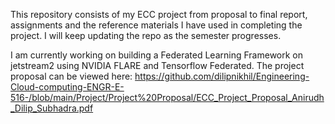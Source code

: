 This repository consists of my ECC project from proposal to final report, assignments and the reference materials I have used in completing the project. 
I will keep updating the repo as the semester progresses.

I am currently working on building a Federated Learning Framework on jetstream2 using NVIDIA FLARE and Tensorflow Federated.
The project proposal can be viewed here: https://github.com/dilipnikhil/Engineering-Cloud-computing-ENGR-E-516-/blob/main/Project/Project%20Proposal/ECC_Project_Proposal_Anirudh_Dilip_Subhadra.pdf

